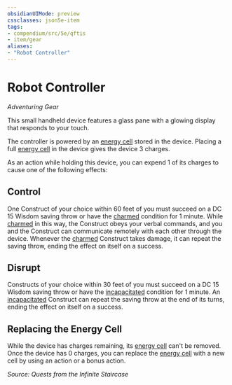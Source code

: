 ```yaml
---
obsidianUIMode: preview
cssclasses: json5e-item
tags:
- compendium/src/5e/qftis
- item/gear
aliases: 
- "Robot Controller"
---
```

# Robot Controller
*Adventuring Gear*  


This small handheld device features a glass pane with a glowing display that responds to your touch.

The controller is powered by an [energy cell](/Systems/5e/items/energy-cell.md) stored in the device. Placing a full [energy cell](/Systems/5e/items/energy-cell.md) in the device gives the device 3 charges.

As an action while holding this device, you can expend 1 of its charges to cause one of the following effects:

## Control

One Construct of your choice within 60 feet of you must succeed on a DC 15 Wisdom saving throw or have the [charmed](/Systems/5e/rules/conditions.md#charmed) condition for 1 minute. While [charmed](/Systems/5e/rules/conditions.md#charmed) in this way, the Construct obeys your verbal commands, and you and the Construct can communicate remotely with each other through the device. Whenever the [charmed](/Systems/5e/rules/conditions.md#charmed) Construct takes damage, it can repeat the saving throw, ending the effect on itself on a success.

## Disrupt

Constructs of your choice within 30 feet of you must succeed on a DC 15 Wisdom saving throw or have the [incapacitated](/Systems/5e/rules/conditions.md#incapacitated) condition for 1 minute. An [incapacitated](/Systems/5e/rules/conditions.md#incapacitated) Construct can repeat the saving throw at the end of its turns, ending the effect on itself on a success.

## Replacing the Energy Cell

While the device has charges remaining, its [energy cell](/Systems/5e/items/energy-cell.md) can't be removed. Once the device has 0 charges, you can replace the [energy cell](/Systems/5e/items/energy-cell.md) with a new cell by using an action or a bonus action.

*Source: Quests from the Infinite Staircase*